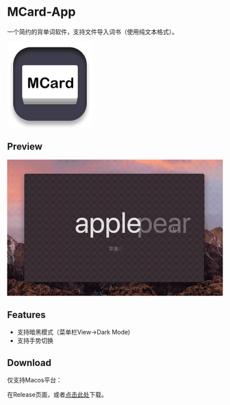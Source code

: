 # MCard-App

一个简约的背单词软件，支持文件导入词书（使用纯文本格式）。

<img src="image/logo.png" alt="logo" width="200" />

## Preview

![preview](Image/preview.gif)

## Features

- 支持暗黑模式（菜单栏View->Dark Mode)
- 支持手势切换

## Download

仅支持Macos平台：

在Release页面，或者[点击此处](https://github.com/Zeqiang-Lai/MCard/releases/latest)下载。